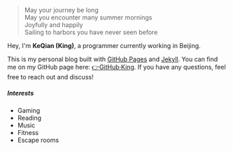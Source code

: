 > May your journey be long  
> May you encounter many summer mornings  
> Joyfully and happily  
> Sailing to harbors you have never seen before

<p>Hey, I'm <strong>KeQian (King)</strong>, a programmer currently working in Beijing.</p>

<p>This is my personal blog built with <a href="https://pages.github.com/">GitHub Pages</a> and <a href="http://jekyll.com.cn/">Jekyll</a>. You can find me on my GitHub page here: <a href="https://github.com/KeQianWang">👉GitHub·King</a>. If you have any questions, feel free to reach out and discuss!</p>

##### Interests

* Gaming
* Reading
* Music
* Fitness
* Escape rooms
